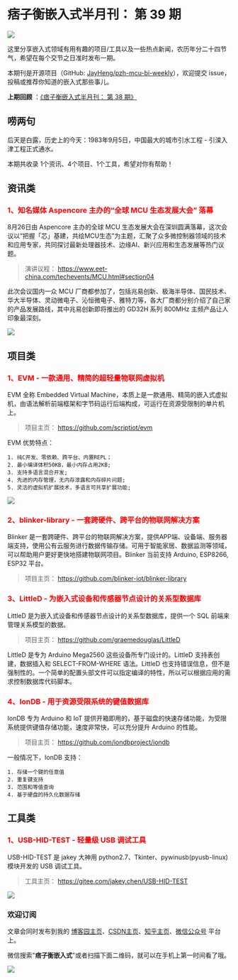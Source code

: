 # 痞子衡嵌入式半月刊： 第 39 期

![](http://henjay724.com/image/cnblogs/pzh_mcu_bi_weekly.PNG)

这里分享嵌入式领域有用有趣的项目/工具以及一些热点新闻，农历年分二十四节气，希望在每个交节之日准时发布一期。

本期刊是开源项目（GitHub: [JayHeng/pzh-mcu-bi-weekly](https://github.com/JayHeng/pzh-mcu-bi-weekly)），欢迎提交 issue，投稿或推荐你知道的嵌入式那些事儿。

**上期回顾** ：[《痞子衡嵌入式半月刊： 第 38 期》](https://www.cnblogs.com/henjay724/p/15173788.html)

## 唠两句

后天是白露，历史上的今天：1983年9月5日，中国最大的城市引水工程 - 引滦入津工程正式通水。

本期共收录 1个资讯、4个项目、1个工具，希望对你有帮助！

## 资讯类

### <font color="red">1、知名媒体 Aspencore 主办的“全球 MCU 生态发展大会” 落幕</font>

8月26日由 Aspencore 主办的全球 MCU 生态发展大会在深圳圆满落幕，这次会议以“把握「芯」基建，共绘MCU生态”为主题，汇聚了众多微控制器领域的技术和应用专家，共同探讨最新处理器技术、边缘AI、新兴应用和生态发展等热门议题。

> 演讲议程： https://www.eet-china.com/techevents/MCU.html#section04

此次会议国内一众 MCU 厂商都参加了，包括兆易创新、极海半导体、国民技术、华大半导体、灵动微电子、沁恒微电子、雅特力等，各大厂商都分别介绍了自己家的产品发展路线，其中兆易创新即将推出的 GD32H 系列 800MHz 主频产品让人印象最深刻。  

![](http://henjay724.com/image/biweekly20210905/Aspencore-GD32H.PNG)

## 项目类

### <font color="red">1、EVM - 一款通用、精简的超轻量物联网虚拟机</font>

EVM 全称 Embedded Virtual Machine，本质上是一款通用、精简的嵌入式虚拟机，由语法解析前端框架和字节码运行后端构成，可运行在资源受限制的单片机上。

> 项目主页： https://github.com/scriptiot/evm

EVM 优势特点：

```text
1. 纯C开发、零依赖、跨平台、内置REPL；
2. 最小编译体积50KB，最小内存占用2KB;
3. 支持多语言混合开发;
4. 先进的内存管理，无内存泄露和内存碎片问题;
5. 灵活的虚拟机扩展技术，多语言可共享扩展功能;
```

![](http://henjay724.com/image/biweekly20210905/EVM.PNG)

### <font color="red">2、blinker-library - 一套跨硬件、跨平台的物联网解决方案</font>

Blinker 是一套跨硬件、跨平台的物联网解决方案，提供APP端、设备端、服务器端支持，使用公有云服务进行数据传输存储。可用于智能家居、数据监测等领域，可以帮助用户更好更快地搭建物联网项目。Blinker 当前支持 Arduino, ESP8266, ESP32 平台。

> 项目主页： https://github.com/blinker-iot/blinker-library

### <font color="red">3、LittleD - 为嵌入式设备和传感器节点设计的关系型数据库</font>

LittleD 是为嵌入式设备和传感器节点设计的关系型数据库，提供一个 SQL 前端来管理关系模型的数据。

> 项目主页： https://github.com/graemedouglas/LittleD

LittleD 是专为 Arduino Mega2560 这些设备所专门设计的。LittleD 支持表创建，数据插入和 SELECT-FROM-WHERE 语法。LittleD 也支持错误信息，但不是强制性的。一个简单的配置头部文件可以指定编译的特性，所以可以根据应用的需求控制数据库代码脚本。

### <font color="red">4、IonDB - 用于资源受限系统的键值数据库</font>

IonDB 专为 Arduino 和 IoT 提供开箱即用的，基于磁盘的快速存储功能，为受限系统提供键值存储功能，速度非常快，可以充分提升 Arduino 的性能。

> 项目主页： https://github.com/iondbproject/iondb

一般情况下，IonDB 支持：
```text
1. 存储一个键的任意值
2. 重复键支持
3. 范围和等值查询
4. 基于硬盘的持久化数据存储
```

## 工具类

### <font color="red">1、USB-HID-TEST - 轻量级 USB 调试工具</font>

USB-HID-TEST 是 jakey 大神用 python2.7、Tkinter、pywinusb(pyusb-linux) 模块开发的 USB 调试工具。  

> 工具主页： https://gitee.com/jakey.chen/USB-HID-TEST

![](http://henjay724.com/image/biweekly20210905/USB-HID-TEST.PNG)

### 欢迎订阅

文章会同时发布到我的 [博客园主页](https://www.cnblogs.com/henjay724/)、[CSDN主页](https://blog.csdn.net/henjay724)、[知乎主页](https://www.zhihu.com/people/henjay724)、[微信公众号](http://weixin.sogou.com/weixin?type=1&query=痞子衡嵌入式) 平台上。

微信搜索"__痞子衡嵌入式__"或者扫描下面二维码，就可以在手机上第一时间看了哦。

![](http://henjay724.com/image/github/pzhMcu_qrcode_258x258.jpg)

